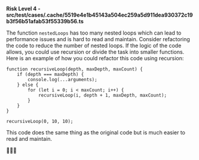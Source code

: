 **Risk Level 4 - src/test/cases/.cache/5519e4e1b45143a504ec259a5d911dea930372c19b3f56b51afab53f55339b56.ts**

The function `nestedLoops` has too many nested loops which can lead to performance issues and is hard to read and maintain. Consider refactoring the code to reduce the number of nested loops. If the logic of the code allows, you could use recursion or divide the task into smaller functions. Here is an example of how you could refactor this code using recursion:

```
function recursiveLoop(depth, maxDepth, maxCount) {
    if (depth === maxDepth) {
        console.log(...arguments);
    } else {
        for (let i = 0; i < maxCount; i++) {
            recursiveLoop(i, depth + 1, maxDepth, maxCount);
        }
    }
}

recursiveLoop(0, 10, 10);
```

This code does the same thing as the original code but is much easier to read and maintain.

🔄🐌🔧
